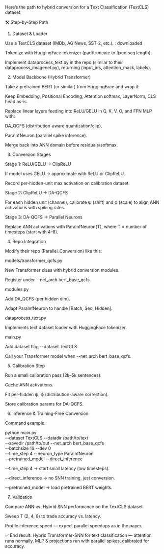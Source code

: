 Here’s the path to hybrid conversion for a Text Classification (TextCLS) dataset:

🛠️ Step-by-Step Path
1. Dataset & Loader

Use a TextCLS dataset (IMDb, AG News, SST-2, etc.). : downloaded

Tokenize with HuggingFace tokenizer (pad/truncate to fixed seq length).

Implement dataprocess_text.py in the repo (similar to their dataprocess_imagenet.py), returning (input_ids, attention_mask, labels).

2. Model Backbone (Hybrid Transformer)

Take a pretrained BERT (or similar) from HuggingFace and wrap it:

Keep Embedding, Positional Encoding, Attention softmax, LayerNorm, CLS head as-is.

Replace linear layers feeding into ReLU/GELU in Q, K, V, O, and FFN MLP with:

DA_QCFS (distribution-aware quantization/clip).

ParaInfNeuron (parallel spike inference).

Merge back into ANN domain before residuals/softmax.

3. Conversion Stages

Stage 1: ReLU/GELU → ClipReLU

If model uses GELU → approximate with ReLU or ClipReLU.

Record per-hidden-unit max activation on calibration dataset.

Stage 2: ClipReLU → DA-QCFS

For each hidden unit (channel), calibrate ψ (shift) and ϕ (scale) to align ANN activations with spiking rates.

Stage 3: DA-QCFS → Parallel Neurons

Replace ANN activations with ParaInfNeuron(T), where T = number of timesteps (start with 4–8).

4. Repo Integration

Modify their repo (Parallel_Conversion) like this:

models/transformer_qcfs.py

New Transformer class with hybrid conversion modules.

Register under --net_arch bert_base_qcfs.

modules.py

Add DA_QCFS (per hidden dim).

Adapt ParaInfNeuron to handle [Batch, Seq, Hidden].

dataprocess_text.py

Implements text dataset loader with HuggingFace tokenizer.

main.py

Add dataset flag --dataset TextCLS.

Call your Transformer model when --net_arch bert_base_qcfs.

5. Calibration Step

Run a small calibration pass (2k–5k sentences):

Cache ANN activations.

Fit per-hidden ψ, ϕ (distribution-aware correction).

Store calibration params for DA-QCFS.

6. Inference & Training-Free Conversion

Command example:

python main.py \
  --dataset TextCLS --datadir /path/to/text \
  --savedir /path/to/out --net_arch bert_base_qcfs \
  --batchsize 16 --dev 0 \
  --time_step 4 --neuron_type ParaInfNeuron \
  --pretrained_model --direct_inference


--time_step 4 → start small latency (low timesteps).

--direct_inference → no SNN training, just conversion.

--pretrained_model → load pretrained BERT weights.

7. Validation

Compare ANN vs. Hybrid SNN performance on the TextCLS dataset.

Sweep T (2, 4, 8) to trade accuracy vs. latency.

Profile inference speed — expect parallel speedups as in the paper.

✅ End result: Hybrid Transformer-SNN for text classification — attention runs normally, MLP & projections run with parallel spikes, calibrated for accuracy.